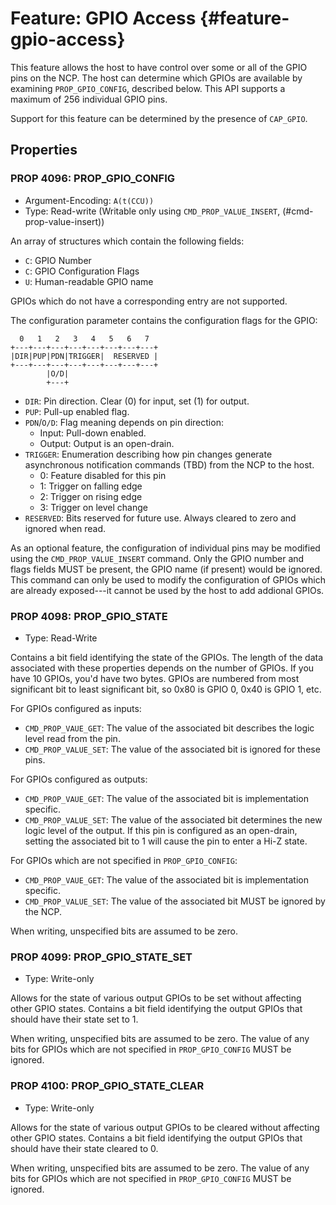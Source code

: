 # Feature: GPIO Access {#feature-gpio-access}

This feature allows the host to have control over some or all of the
GPIO pins on the NCP. The host can determine which GPIOs are available
by examining `PROP_GPIO_CONFIG`, described below. This API supports a
maximum of 256 individual GPIO pins.

Support for this feature can be determined by the presence of `CAP_GPIO`.

## Properties ##

### PROP 4096: PROP\_GPIO\_CONFIG ###

*   Argument-Encoding: `A(t(CCU))`
*   Type: Read-write (Writable only using `CMD_PROP_VALUE_INSERT`,
    (#cmd-prop-value-insert))

An array of structures which contain the following fields:

*   `C`: GPIO Number
*   `C`: GPIO Configuration Flags
*   `U`: Human-readable GPIO name

GPIOs which do not have a corresponding entry are not supported.

The configuration parameter contains the configuration flags for the
GPIO:

      0   1   2   3   4   5   6   7
    +---+---+---+---+---+---+---+---+
    |DIR|PUP|PDN|TRIGGER|  RESERVED |
    +---+---+---+---+---+---+---+---+
            |O/D|
            +---+

*   `DIR`: Pin direction. Clear (0) for input, set (1) for output.
*   `PUP`: Pull-up enabled flag.
*   `PDN`/`O/D`: Flag meaning depends on pin direction:
    *   Input: Pull-down enabled.
    *   Output: Output is an open-drain.
*   `TRIGGER`: Enumeration describing how pin changes generate
    asynchronous notification commands (TBD) from the NCP to the host.
    *   0: Feature disabled for this pin
    *   1: Trigger on falling edge
    *   2: Trigger on rising edge
    *   3: Trigger on level change
*   `RESERVED`: Bits reserved for future use. Always cleared to zero
    and ignored when read.

As an optional feature, the configuration of individual pins may be
modified using the `CMD_PROP_VALUE_INSERT` command. Only the GPIO
number and flags fields MUST be present, the GPIO name (if present)
would be ignored. This command can only be used to modify the
configuration of GPIOs which are already exposed---it cannot be used
by the host to add addional GPIOs.

### PROP 4098: PROP\_GPIO\_STATE ###

*   Type: Read-Write

Contains a bit field identifying the state of the GPIOs. The length of
the data associated with these properties depends on the number of
GPIOs. If you have 10 GPIOs, you'd have two bytes. GPIOs are numbered
from most significant bit to least significant bit, so 0x80 is GPIO 0,
0x40 is GPIO 1, etc.

For GPIOs configured as inputs:

*   `CMD_PROP_VAUE_GET`: The value of the associated bit describes the
    logic level read from the pin.
*   `CMD_PROP_VALUE_SET`: The value of the associated bit is ignored
    for these pins.

For GPIOs configured as outputs:

*   `CMD_PROP_VAUE_GET`: The value of the associated bit is
    implementation specific.
*   `CMD_PROP_VALUE_SET`: The value of the associated bit determines
    the new logic level of the output. If this pin is configured as an
    open-drain, setting the associated bit to 1 will cause the pin to
    enter a Hi-Z state.

For GPIOs which are not specified in `PROP_GPIO_CONFIG`:

*   `CMD_PROP_VAUE_GET`: The value of the associated bit is
    implementation specific.
*   `CMD_PROP_VALUE_SET`: The value of the associated bit MUST be
    ignored by the NCP.

When writing, unspecified bits are assumed to be zero.

### PROP 4099: PROP\_GPIO\_STATE\_SET ###

*   Type: Write-only

Allows for the state of various output GPIOs to be set without
affecting other GPIO states. Contains a bit field identifying the
output GPIOs that should have their state set to 1.

When writing, unspecified bits are assumed to be zero. The value of
any bits for GPIOs which are not specified in `PROP_GPIO_CONFIG` MUST
be ignored.

### PROP 4100: PROP\_GPIO\_STATE\_CLEAR ###

*   Type: Write-only

Allows for the state of various output GPIOs to be cleared without
affecting other GPIO states. Contains a bit field identifying the
output GPIOs that should have their state cleared to 0.

When writing, unspecified bits are assumed to be zero. The value of
any bits for GPIOs which are not specified in `PROP_GPIO_CONFIG` MUST
be ignored.
